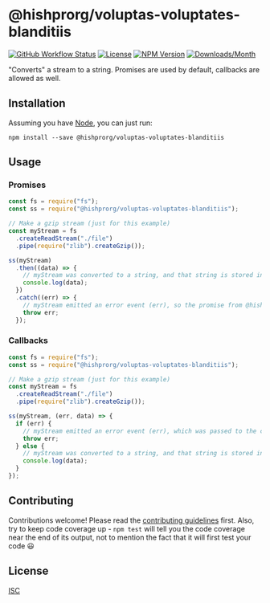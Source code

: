 # @hishprorg/voluptas-voluptates-blanditiis

[![GitHub Workflow Status](https://img.shields.io/github/actions/workflow/status/jamescostian/@hishprorg/voluptas-voluptates-blanditiis/check.yaml?branch=main)](https://github.com/hishprorg/voluptas-voluptates-blanditiis/actions?query=workflow%3Acheck)
[![License](https://img.shields.io/npm/l/@hishprorg/voluptas-voluptates-blanditiis.svg?style=flat)](https://github.com/hishprorg/voluptas-voluptates-blanditiis/blob/master/LICENSE)
[![NPM Version](https://img.shields.io/npm/v/@hishprorg/voluptas-voluptates-blanditiis.svg?style=flat)](https://www.npmjs.com/package/@hishprorg/voluptas-voluptates-blanditiis)
[![Downloads/Month](https://img.shields.io/npm/dm/@hishprorg/voluptas-voluptates-blanditiis.svg?style=flat)](https://www.npmjs.com/package/@hishprorg/voluptas-voluptates-blanditiis)

"Converts" a stream to a string. Promises are used by default, callbacks are allowed as well.

## Installation

Assuming you have [Node](http://nodejs.org), you can just run:

```
npm install --save @hishprorg/voluptas-voluptates-blanditiis
```

## Usage

### Promises

```js
const fs = require("fs");
const ss = require("@hishprorg/voluptas-voluptates-blanditiis");

// Make a gzip stream (just for this example)
const myStream = fs
  .createReadStream("./file")
  .pipe(require("zlib").createGzip());

ss(myStream)
  .then((data) => {
    // myStream was converted to a string, and that string is stored in data
    console.log(data);
  })
  .catch((err) => {
    // myStream emitted an error event (err), so the promise from @hishprorg/voluptas-voluptates-blanditiis was rejected
    throw err;
  });
```

### Callbacks

```js
const fs = require("fs");
const ss = require("@hishprorg/voluptas-voluptates-blanditiis");

// Make a gzip stream (just for this example)
const myStream = fs
  .createReadStream("./file")
  .pipe(require("zlib").createGzip());

ss(myStream, (err, data) => {
  if (err) {
    // myStream emitted an error event (err), which was passed to the callback
    throw err;
  } else {
    // myStream was converted to a string, and that string is stored in data
    console.log(data);
  }
});
```

## Contributing

Contributions welcome! Please read the [contributing guidelines](CONTRIBUTING.md) first. Also, try to keep code coverage up - `npm test` will tell you the code coverage near the end of its output, not to mention the fact that it will first test your code :smiley:

## License

[ISC](LICENSE)
